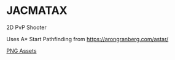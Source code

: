 # JACMATAX
2D PvP Shooter

Uses A* Start Pathfinding from https://arongranberg.com/astar/



[PNG Assets](https://drive.google.com/drive/folders/17hyEkZ_eHNQVQc7du_nVDiDBLLq9SxBp?usp=sharing)
